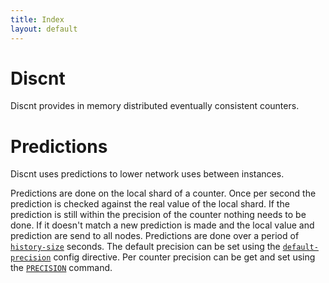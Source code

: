```yaml
---
title: Index
layout: default
---
```


Discnt
===

Discnt provides in memory distributed eventually consistent counters.


Predictions
===

Discnt uses predictions to lower network uses between instances.

Predictions are done on the local shard of a counter. Once per second the prediction is checked against the real value of the local shard. If the prediction is still within the precision of the counter nothing needs to be done.
If it doesn't match a new prediction is made and the local value and prediction are send to all nodes. Predictions are done over a period of <a href="https://github.com/erikdubbelboer/discnt/blob/fe7e3ead135d747dc5f5efd59067f0af726fcfbc/discnt.conf#L342">`history-size`</a> seconds.
The default precision can be set using the <a href="https://github.com/erikdubbelboer/discnt/blob/fe7e3ead135d747dc5f5efd59067f0af726fcfbc/discnt.conf#L339">`default-precision`</a> config directive. Per counter precision can be get and set using the <a href="/api.html#precision">`PRECISION`</a> command.

